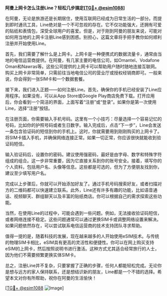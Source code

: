 **阿曼上网卡怎么注册Line？轻松几步搞定[[TG💪+ @esim1088](https://t.me/s/esim1088)]**

在阿曼，无论是旅游还是长期居住，使用互联网已经成为日常生活的一部分。而提到即时通讯工具，Line绝对是一个不可忽视的存在。它不仅功能强大，还拥有可爱的贴纸和表情包，深受全球用户的喜爱。但是，对于刚到阿曼的朋友来说，可能对如何用当地的上网卡注册Line感到困惑。别担心，这篇文章将手把手教你如何顺利注册并开始使用Line。

首先，我们需要了解什么是上网卡。上网卡是一种便携式的数据流量卡，通常由当地的电信运营商提供。在阿曼，有几家主要的电信公司，如Omantel、Vodafone Oman和Nawras等。这些公司提供的上网卡可以帮助用户随时随地连接互联网。购买上网卡非常简单，只需前往当地电信公司的营业厅或授权经销商即可。一般来说，你会得到一张SIM卡和一个数据套餐。

接下来，我们进入正题——如何注册Line。首先，确保你的手机已经安装了Line应用程序。如果没有，可以从App Store或Google Play商店免费下载。打开应用后，你会看到一个简洁的界面，上面写着“注册”或“登录”。如果你是第一次使用Line，选择“注册”按钮。

在注册页面，你需要输入手机号码。这里有一个小技巧：尽量选择一个容易记忆的号码，比如你的护照号码或者生日数字。输入完成后，点击“下一步”，Line会发送一条包含验证码的短信到你的手机上。这时，你就需要用到刚刚购买的上网卡了。将SIM卡插入手机，并确保网络连接正常。如果一切正常，你应该很快就能收到验证码短信。

输入验证码后，设置你的密码。建议使用强密码，最好是由字母、数字和特殊字符组成的组合。这一步非常重要，因为它直接关系到你的账号安全。接着，填写你的个人资料，包括用户名、头像等信息。这些都是可选的，但为了方便朋友找到你，建议至少填写用户名。

完成以上步骤后，你就可以开始添加好友了。通过手机号码搜索好友，或者扫描对方的二维码都可以快速建立联系。此外，Line还有许多有趣的功能，比如语音通话、视频聊天、群组聊天以及丰富的贴纸商店。你可以根据自己的需求探索这些功能。

当然，在使用Line的过程中，可能会遇到一些问题。例如，无法接收验证码短信，或者网络连接不稳定。这些问题通常可以通过更换SIM卡或调整网络设置来解决。如果问题依然存在，可以尝试联系电信运营商的技术支持团队寻求帮助。

值得一提的是，随着科技的发展，现在越来越多的人开始使用eSIM技术。与传统的物理SIM卡相比，eSIM具有更高的灵活性和便捷性。你可以在网上购买支持eSIM的上网卡，然后按照说明书进行激活。这种方式尤其适合经常旅行的人士，因为他们不需要频繁更换实体SIM卡。

总之，注册Line并不复杂，只要掌握了正确的步骤，任何人都能轻松完成。无论你是想与远方的家人保持联系，还是想结识新的朋友，Line都是一个不错的选择。希望本文对你有所帮助，祝你在阿曼的生活愉快！

[[TG💪+ @esim1088](https://t.me/s/esim1088) ![Image](https://i.postimg.cc/4NQfJmqS/Snipaste-2025-05-13-00-14-12.png)]
